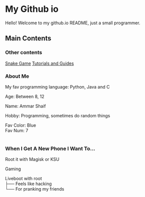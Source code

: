 # My Github io

Hello! Welcome to my github.io README,
just a small programmer.

## Main Contents
### Other contents
[Snake Game](https://deb-svg.github.io/snakegame)
[Tutorials and Guides](https://deb-svg.github.io/tutorandguides)

### About Me
My fav programming language: Python, Java and C

Age: Between 8, 12

Name: Ammar Shaif

Hobby: Programming, sometimes do random things

Fav Color: Blue <br>
Fav Num: 7 <br> <br>

### When I Get A New Phone I Want To...
Root it with Magisk or KSU

Gaming

Liveboot with root <br>
├── Feels like hacking <br>
└── For pranking my friends
